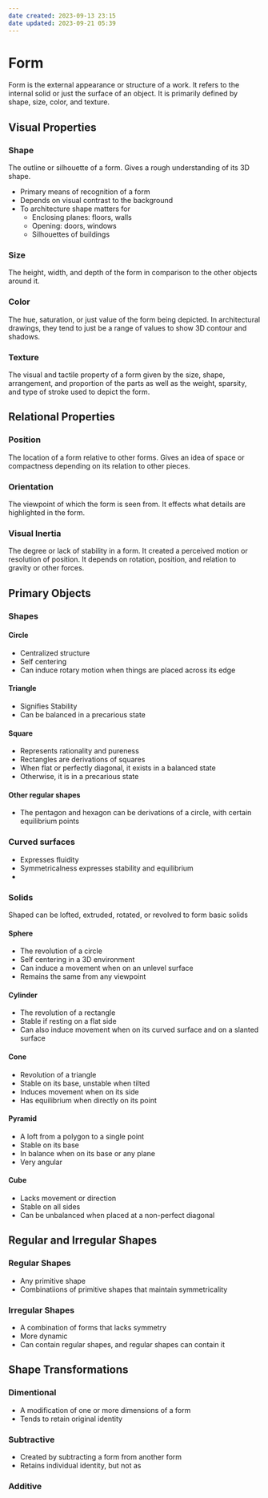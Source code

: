 ```yaml
---
date created: 2023-09-13 23:15
date updated: 2023-09-21 05:39
---
```


# Form

Form is the external appearance or structure of a work. It refers to the internal solid or just the surface of an object. It is primarily defined by shape, size, color, and texture.

## Visual Properties

### Shape

The outline or silhouette of a form. Gives a rough understanding of its 3D shape.

- Primary means of recognition of a form
- Depends on visual contrast to the background
- To architecture shape matters for
  - Enclosing planes: floors, walls
  - Opening: doors, windows
  - Silhouettes of buildings

### Size

The height, width, and depth of the form in comparison to the other objects around it.

### Color

The hue, saturation, or just value of the form being depicted. In architectural drawings, they tend to just be a range of values to show 3D contour and shadows.

### Texture

The visual and tactile property of a form given by the size, shape, arrangement, and proportion of the parts as well as the weight, sparsity, and type of stroke used to depict the form.

## Relational Properties

### Position

The location of a form relative to other forms. Gives an idea of space or compactness depending on its relation to other pieces.

### Orientation

The viewpoint of which the form is seen from. It effects what details are highlighted in the form.

### Visual Inertia

The degree or lack of stability in a form. It created a perceived motion or resolution of position. It depends on rotation, position, and relation to gravity or other forces.

## Primary Objects

### Shapes

#### Circle

- Centralized structure
- Self centering
- Can induce rotary motion when things are placed across its edge

#### Triangle

- Signifies Stability
- Can be balanced in a precarious state

#### Square

- Represents rationality and pureness
- Rectangles are derivations of squares
- When flat or perfectly diagonal, it exists in a balanced state
- Otherwise, it is in a precarious state

#### Other regular shapes

- The pentagon and hexagon can be derivations of a circle, with certain equilibrium points

### Curved surfaces

- Expresses fluidity
- Symmetricalness expresses stability and equilibrium
-

### Solids

Shaped can be lofted, extruded, rotated, or revolved to form basic solids

#### Sphere

- The revolution of a circle
- Self centering in a 3D environment
- Can induce a movement when on an unlevel surface
- Remains the same from any viewpoint

#### Cylinder

- The revolution of a rectangle
- Stable if resting on a flat side
- Can also induce movement when on its curved surface and on a slanted surface

#### Cone

- Revolution of a triangle
- Stable on its base, unstable when tilted
- Induces movement when on its side
- Has equilibrium when directly on its point

#### Pyramid

- A loft from a polygon to a single point
- Stable on its base
- In balance when on its base or any plane
- Very angular

#### Cube

- Lacks movement or direction
- Stable on all sides
- Can be unbalanced when placed at a non-perfect diagonal

## Regular and Irregular Shapes

### Regular Shapes

- Any primitive shape
- Combinatiions of primitive shapes that maintain symmetricality

### Irregular Shapes

- A combination of forms that lacks symmetry
- More dynamic
- Can contain regular shapes, and regular shapes can contain it

## Shape Transformations

### Dimentional

- A modification of one or more dimensions of a form
- Tends to retain original identity

### Subtractive

- Created by subtracting a form from another form
- Retains individual identity, but not as 

### Additive
